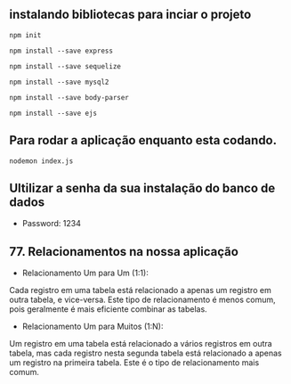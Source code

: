 ## instalando bibliotecas para inciar o projeto

~~~ 
npm init

npm install --save express

npm install --save sequelize

npm install --save mysql2

npm install --save body-parser

npm install --save ejs
~~~

## Para rodar a aplicação enquanto esta codando.
~~~
nodemon index.js
~~~

## Ultilizar a senha da sua instalação do banco de dados
* Password: 1234

## 77. Relacionamentos na nossa aplicação

  * Relacionamento Um para Um (1:1):

Cada registro em uma tabela está relacionado a apenas um registro em outra tabela, e vice-versa. Este tipo de relacionamento é menos comum, pois geralmente é mais eficiente combinar as tabelas.

  * Relacionamento Um para Muitos (1:N):

Um registro em uma tabela está relacionado a vários registros em outra tabela, mas cada registro nesta segunda tabela está relacionado a apenas um registro na primeira tabela. Este é o tipo de relacionamento mais comum.